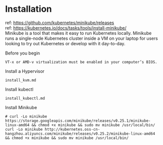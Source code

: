 # Installation
ref: https://github.com/kubernetes/minikube/releases     
ref: https://kubernetes.io/docs/tasks/tools/install-minikube/    
Minikube is a tool that makes it easy to run Kubernetes locally. Minikube runs a single-node Kubernetes cluster inside a VM on your laptop for users looking to try out Kubernetes or develop with it day-to-day.

Before you begin

    VT-x or AMD-v virtualization must be enabled in your computer’s BIOS.

Install a Hypervisor

    install_kvm.md

Install kubectl

    install_kubectl.md

Install Minikube

    # curl -Lo minikube https://storage.googleapis.com/minikube/releases/v0.25.1/minikube-linux-amd64 && chmod +x minikube && sudo mv minikube /usr/local/bin/
    curl -Lo minikube http://kubernetes.oss-cn-hangzhou.aliyuncs.com/minikube/releases/v0.25.2/minikube-linux-amd64 && chmod +x minikube && sudo mv minikube /usr/local/bin/

